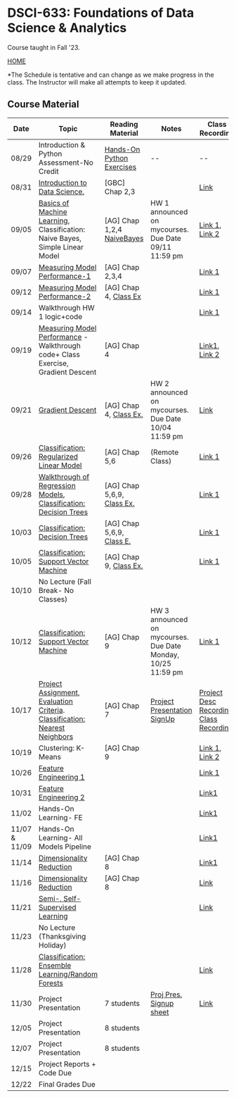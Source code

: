 
# DSCI-633: Foundations of Data Science & Analytics
Course taught in Fall '23.

[HOME](https://github.com/aiforsec/RIT-DSCI-633-FDS)

*The Schedule is tentative and can change as we make progress in the class. The Instructor will make all attempts to keep it updated.
## Course Material
| Date | Topic | Reading Material| Notes | Class Recording|
|-------|----------|---------------|-----------|----------|
| 08/29 |Introduction & Python Assessment-No Credit | [Hands-On Python Exercises](https://github.com/aiforsec/RIT-DSCI-633-FDS/blob/main/Syllabus/Lecture00) | -- | --|
| 08/31 |[Introduction to Data Science. ](https://github.com/aiforsec/RIT-DSCI-633-FDS/blob/main/Syllabus/Lecture01/Lec01.pptx) | [GBC] Chap 2,3| | [Link](https://rit.zoom.us/rec/share/iljfDog1m0bnvH7ZxanJIqPdjXdZPYtCws0DYmxE1P0BrdiKH1r3sWfDDVNBjcsl.ZYSUPn8DSjqYHUjK) |
| 09/05 |[Basics of Machine Learning](https://github.com/aiforsec/RIT-DSCI-633-FDS/blob/main/Syllabus/Lecture02/Lec02.pptx), Classification: Naive Bayes, Simple Linear Model| [AG] Chap 1,2,4 [NaiveBayes](https://www.cs.cmu.edu/~tom/mlbook/NBayesLogReg.pdf)| HW 1 announced on mycourses. Due Date 09/11 11:59 pm |[Link 1](https://rit.zoom.us/rec/share/bzPhOXUafxG_D047OoxAbka6WQJCqxzijlvexwPEdSZhHZHNWE36BVem3ojYoCXg.yZgiu0N_bs7oqgG5), [Link 2](https://rit.zoom.us/rec/share/k_VIXx5hMJh8P-HS5uQzXO_gIoBwRMDrJoCR-D-qCqxoQk7PqNDYuJoiUsr2uG1W.t1JbNPBySdWr-9h3) |
| 09/07 | [Measuring Model Performance-1](https://github.com/aiforsec/RIT-DSCI-633-FDS/blob/main/Syllabus/Lecture03/Lec03.pptx) |[AG] Chap 2,3,4| |[Link 1](https://rit.zoom.us/rec/share/szFmB9o20ZnKUVm1mezY9Fb-J3Ct-3FsEh0_Id4oUxLSu-OR6gaChjdu2nfi-3K2.lV7R5pVGCNqsI_rV)|
| 09/12 | [Measuring Model Performance-2](https://github.com/aiforsec/RIT-DSCI-633-FDS/blob/main/Syllabus/Lecture03/Lec03.pptx) |[AG] Chap 4, [Class Ex](https://colab.research.google.com/drive/106v96AO0W-1oDOcQGSTPQ_onWyFDS2zL?authuser=3)| |[Link 1](https://rit.zoom.us/rec/share/qyfVLmAHpZpQ7HjwDcIWDmDH75H1vSWQd5TWbuMYPMMUFMDCcu-T2M2V8DhLhmoY.NsRMHmf_KPEtWtSX)|
| 09/14 | Walkthrough HW 1 logic+code | | | [Link 1](https://rit.zoom.us/rec/share/fPhavA0WX21N1j5WjqeULuqUjjUQZcD6q5kXigA4SiOLZsN1RO6YZvgu8yZHYIiq.es1DHf8XY6h_ISO0)|
| 09/19 | [Measuring Model Performance]((https://github.com/aiforsec/RIT-DSCI-633-FDS/blob/main/Syllabus/Lecture03/Lec03.pptx)) - Walkthrough code+ Class Exercise, Gradient Descent |[AG] Chap 4 | |[Link1](https://rit.zoom.us/rec/share/pIkF8PT60n4le3paGz-3MhaJPRHst5UrzyfFLC-s7m4cWPvcvWvXwdTIYA-5Xpkm.gTkWSzZO67BEk_Ss?startTime=1695124960000), [Link 2](https://rit.zoom.us/rec/share/pIkF8PT60n4le3paGz-3MhaJPRHst5UrzyfFLC-s7m4cWPvcvWvXwdTIYA-5Xpkm.gTkWSzZO67BEk_Ss?startTime=1695125865000) | 
| 09/21 | [Gradient Descent](https://github.com/aiforsec/RIT-DSCI-633-FDS/blob/main/Syllabus/Lecture04/Lec04.pptx)|[AG] Chap 4, [Class Ex.](https://colab.research.google.com/drive/1asfpjbr5Ko3dMATNZTNDooXAqJrYLopI?usp=sharing)|HW 2 announced on mycourses. Due Date 10/04 11:59 pm  |[Link](https://rit.zoom.us/rec/share/k4iaKg0SAl6S5u5zbEPrknZaG35CQJ2SATAAhwF9TyuTY9x3GwGtl5-YZggQuINn.9F78q9RmTdzngzsy) |
| 09/26 | [Classification: Regularized Linear Model](https://github.com/aiforsec/RIT-DSCI-633-FDS/blob/main/Syllabus/Lecture05/Lec05.pptx) | [AG] Chap 5,6 |(Remote Class) |[Link 1](https://rit.zoom.us/rec/share/TZIfftzt7MYGbAma_xVXvLCZA9UsgCr-cAwSG21LY6GJ_gnQZtC-iFdae0jDUV7d.r_g1pAFOJ1MRBW3o) |
| 09/28 | [Walkthrough of Regression Models](https://colab.research.google.com/drive/1g43Lnv2_QEIA8Ms6T01kUrUEd6xjScIT?authuser=2#scrollTo=ivjRU8rSlGyk), [Classification: Decision Trees](https://github.com/aiforsec/RIT-DSCI-633-FDS/blob/main/Syllabus/Lecture06/Lec06.pptx)| [AG] Chap 5,6,9, [Class Ex.](https://colab.research.google.com/drive/1g43Lnv2_QEIA8Ms6T01kUrUEd6xjScIT?usp=sharing) |  |[Link 1](https://rit.zoom.us/rec/share/dqF06heGMctVdhD0JNAbg_NZYFqsMC2igEBi_SWyxqI49M0yKYT1FKSmjqPUvJbo.mh38cxpwjiZgje17)  |
| 10/03 | [Classification: Decision Trees](https://github.com/aiforsec/RIT-DSCI-633-FDS/blob/main/Syllabus/Lecture06/Lec06.pptx)| [AG] Chap 5,6,9, [Class E.](https://colab.research.google.com/drive/12fmEdKVNSUVO5uQjW9TQGVphgANvVajC?usp=sharing) |  |[Link 1](https://rit.zoom.us/rec/share/F5VYDlSA1sva0f4hXDuVhGtBVjQfL3xLn3WtbYIGZ_4Y0PU4FkQdBC9mTn4vpm6e.4WypLwt-_KYFh6Qd)  |
| 10/05 | [Classification: Support Vector Machine](https://github.com/aiforsec/RIT-DSCI-633-FDS/blob/main/Syllabus/Lecture07/Lec07.pptx)| [AG] Chap 9, [Class Ex.](https://colab.research.google.com/drive/1N9NKflosY-iOirDudUhZyxDYXUFGW12E?authuser=3#scrollTo=YZhPwe10TdRH) | |[Link 1](https://rit.zoom.us/rec/share/6qmdjPDNAV7VkS_KD2t4v2eE9xQmRq293W9yotYhuVtxfJyFAEsi0FYgf2iwpt-I.m3W87ZvljZhx70Mh) |
| 10/10 | No Lecture (Fall Break- No Classes) | |  | |
| 10/12 | [Classification: Support Vector Machine](https://github.com/aiforsec/RIT-DSCI-633-FDS/blob/main/Syllabus/Lecture07/Lec07.pptx)| [AG] Chap 9 | HW 3 announced on mycourses. Due Date Monday, 10/25 11:59 pm |[Link 1](https://rit.zoom.us/rec/share/dDkzQ3fCW-SBldInoku5geD12LQNMlzpYjuyFpj8itViDtVqcRjAQfsVUwPOW1Zt.yncw92MLrYMjopjK) |
| 10/17 | [Project Assignment, Evaluation Criteria](https://github.com/aiforsec/RIT-DSCI-633-FDS/tree/main/Syllabus/ProjectFiles). [Classification: Nearest Neighbors](https://github.com/aiforsec/RIT-DSCI-633-FDS/blob/main/Syllabus/Lecture08/Lec08.pptx)| [AG] Chap 7 | [Project Presentation SignUp](https://docs.google.com/spreadsheets/d/1gVTZzcjhA27w_CaHj6_YT2-7UaysRjj7dam5PLRNPI8/edit?usp=sharing)|[Project Desc Recording](https://rit.zoom.us/rec/share/ifT32hsnJW6BqjZidbnB1VMpXPLu6R8I7N8Nmiy3JNqK_o6FF4s28WwO8-IsuM07.Com1i4GLxidInkql?startTime=1697544443000), [Class Recording](https://rit.zoom.us/rec/share/ifT32hsnJW6BqjZidbnB1VMpXPLu6R8I7N8Nmiy3JNqK_o6FF4s28WwO8-IsuM07.Com1i4GLxidInkql?startTime=1697546533000) |
| 10/19 | Clustering: K-Means|[AG] Chap 9 |  | [Link 1](https://rit.zoom.us/rec/share/qHjGCW3wpdyhQJFEr7MbRqfYZ6gIK7Fb84xjSX-SRPf2X7Kq3M-nCCIgYOD2ELwi.yiRRbkd91LZecEtH?startTime=1697716979000), [Link 2](https://rit.zoom.us/rec/share/PKMdBbmq3F6_-lSN4zLfc0Y7NXCH3tjNOXGyO3pNWQzCqX0Qfkb_EZPMmQek_O3o.2k8Dl-dTpcxHcsps?startTime=1698321668000)|
| 10/26 | [Feature Engineering 1](https://github.com/aiforsec/RIT-DSCI-633-FDS/blob/main/Syllabus/Lecture10/Lec10.pptx) | |  |[Link 1](https://rit.zoom.us/rec/share/PKMdBbmq3F6_-lSN4zLfc0Y7NXCH3tjNOXGyO3pNWQzCqX0Qfkb_EZPMmQek_O3o.2k8Dl-dTpcxHcsps?startTime=1698324577000) |
| 10/31 | [Feature Engineering 2](https://github.com/aiforsec/RIT-DSCI-633-FDS/blob/main/Syllabus/Lecture11/Lec11.pptx) | |  | [Link1](https://rit.zoom.us/rec/play/AbPZwa-vntFH-V9wfXkG1AhWqKyWrXdoH_gANxVB7yIAjuX9ZqmpVHKfeq-C-LqxPrVH7ae5KAeoEjXM.-7qD7Iljn1wwl-Jq?canPlayFromShare=true&from=share_recording_detail&startTime=1698753207000&componentName=rec-play&originRequestUrl=https%3A%2F%2Frit.zoom.us%2Frec%2Fshare%2FlJjDqFrQ7qZxPrgfbOyvl08_6wFpP3TCgsikOWK4aO-CrzcndyDHF4re4wpv0CzT.AXTw7L_G7PcIMoKr%3FstartTime%3D1698753207000) |
| 11/02 | Hands-On Learning- FE| |  | [Link1](https://rit.zoom.us/rec/share/KyWvbD1ki500BOvLsG9Ut9ngSHrU44lh7R0NHZw5YkNJAy4KKE8c_gp1XTaHseyv.YpJKR9vTfgT0kmuW) |
| 11/07 & 11/09 |Hands-On Learning- All Models Pipeline| |  |[Link1](https://rit.zoom.us/rec/share/FxU1wAZQTalUrryOpxkXtHLhnK7pT6djafkH2JPJSSrw5tfLsgEQK-SQ9YnCTNxM.FtPQ5rpDzMAiRkBr)  |
| 11/14 | [Dimensionality Reduction](https://github.com/aiforsec/RIT-DSCI-633-FDS/blob/main/Syllabus/Lecture12/Lec12.pptx)|[AG] Chap 8|   | [Link1](https://rit.zoom.us/rec/share/neG4U85yNthVfCERuFrzfVZzXFmmEWv9rtgF62XsB-0JFnTSk65MEVDUXsQzaIVH.Cm6UMZTEagIe3a4N?startTime=1699966910000) |
| 11/16 | [Dimensionality Reduction](https://github.com/aiforsec/RIT-DSCI-633-FDS/blob/main/Syllabus/Lecture12/Lec12.pptx)|[AG] Chap 8| | [Link](https://rit.zoom.us/rec/share/JIzFNGfKhf5LOrqNfQtjWysoYgA9A9ROnhGh6RRUlKPRd5beYae4Mv63Gol8sFkf.-ZKh_qZ50AlhAiU0) |
| 11/21 | [Semi-, Self-Supervised Learning](https://github.com/aiforsec/RIT-DSCI-633-FDS/blob/main/Syllabus/Lecture13/Lec13.pptx)| |  |[Link](https://rit.zoom.us/rec/share/bXYQXFQxlfE06i4bKcvuc0ILbcJrjWUavDwS3CeSO73S8w8EeAeQ1crj8FjDuceP.dRZGvtUT0sAQLnAS) |
| 11/23 | No Lecture (Thanksgiving Holiday)| | | |
| 11/28 | [Classification: Ensemble Learning/Random Forests](https://github.com/aiforsec/RIT-DSCI-633-FDS/blob/main/Syllabus/Lecture13/Lec13.pptx) | | |[Link](https://rit.zoom.us/rec/share/5NXEULLdW80m_T64C55N-8ysGpLN3R52LJ1nZRPkmgxwFcVM4P1ACi5W7kFQF-7F.LvRUm_kpFEloycRe) |
| 11/30 | Project Presentation| 7 students |[Proj Pres. Signup sheet](https://docs.google.com/spreadsheets/d/1gVTZzcjhA27w_CaHj6_YT2-7UaysRjj7dam5PLRNPI8/edit#gid=0)|[Link](https://rit.zoom.us/rec/share/QO9VZw1FsX4KOyogIzeuva0wuWV8IoUTAWj-9WXnkW1Pdhux91q1CV8rzXUGsaSR.z5cXIPgCpkDb5YLP)|
| 12/05 | Project Presentation| 8 students | | |
| 12/07 | Project Presentation| 8 students | | |
| 12/15 | Project Reports + Code Due | | |
| 12/22 | Final Grades Due | |  | |
